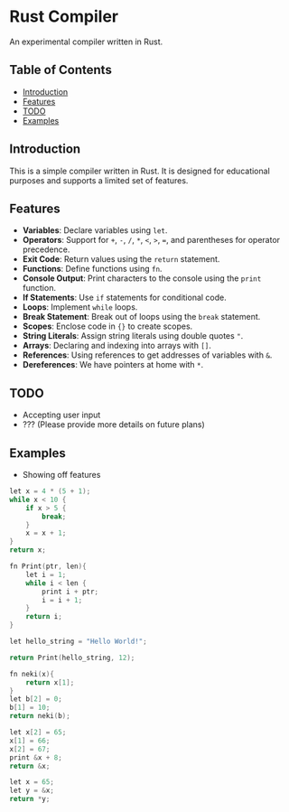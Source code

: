 # Rust Compiler

An experimental compiler written in Rust.

## Table of Contents
- [Introduction](#introduction)
- [Features](#features)
- [TODO](#todo)
- [Examples](#examples)

## Introduction

This is a simple compiler written in Rust. It is designed for educational purposes and supports a limited set of features.

## Features

- **Variables**: Declare variables using `let`.
- **Operators**: Support for `+`, `-`, `/`, `*`, `<`, `>`, `=`, and parentheses for operator precedence.
- **Exit Code**: Return values using the `return` statement.
- **Functions**: Define functions using `fn`.
- **Console Output**: Print characters to the console using the `print` function.
- **If Statements**: Use `if` statements for conditional code.
- **Loops**: Implement `while` loops.
- **Break Statement**: Break out of loops using the `break` statement.
- **Scopes**: Enclose code in `{}` to create scopes.
- **String Literals**: Assign string literals using double quotes `"`.
- **Arrays**: Declaring and indexing into arrays with `[]`.
- **References**: Using references to get addresses of variables with `&`.
- **Dereferences**: We have pointers at home with `*`.

## TODO

- Accepting user input
- ??? (Please provide more details on future plans)

## Examples

- Showing off features

```cpp
let x = 4 * (5 + 1);
while x < 10 {
    if x > 5 {
        break;
    }
    x = x + 1;
}
return x;
```

```cpp
fn Print(ptr, len){
    let i = 1;
    while i < len {
        print i + ptr;
        i = i + 1;
    }
    return i;
}

let hello_string = "Hello World!";

return Print(hello_string, 12);
```

```cpp
fn neki(x){
    return x[1];
}
let b[2] = 0;
b[1] = 10;
return neki(b);
```

```cpp
let x[2] = 65;
x[1] = 66;
x[2] = 67;
print &x + 8;
return &x;
```

```cpp
let x = 65;
let y = &x;
return *y;
```